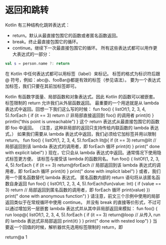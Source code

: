 # 返回和跳转
Kotlin 有三种结构化跳转表达式：

+ return。默认从最直接包围它的函数或者匿名函数返回。
+ break。终止最直接包围它的循环。
+ continue。继续下一次最直接包围它的循环。
所有这些表达式都可以用作更大表达式的一部分：
```kotlin
val s = person.name ?: return
```
在 Kotlin 中任何表达式都可以用标签（label）来标记。 标签的格式为标识符后跟 @ 符号，例如：abc@、fooBar@都是有效的标签（参见语法）。 
要为一个表达式加标签，我们只要在其前加标签即可。

Kotlin 有函数字面量、局部函数和对象表达式。因此 Kotlin 的函数可以被嵌套。 
标签限制的 return 允许我们从外层函数返回。 最重要的一个用途就是从 lambda 表达式中返回。回想一下我们这么写的时候：
fun foo() {
    listOf(1, 2, 3, 4, 5).forEach {
        if (it == 3) return // 非局部直接返回到 foo() 的调用者
        print(it)
    }
    println("this point is unreachable")
}
这个 return 表达式从最直接包围它的函数即 foo 中返回。
 （注意，这种非局部的返回只支持传给内联函数的 lambda 表达式。） 如果我们需要从 lambda 表达式中返回，我们必须给它加标签并用以限制 return。
 fun foo() {
     listOf(1, 2, 3, 4, 5).forEach lit@{
         if (it == 3) return@lit // 局部返回到该 lambda 表达式的调用者，即 forEach 循环
         print(it)
     }
     print(" done with explicit label")
 }
 现在，它只会从 lambda 表达式中返回。通常情况下使用隐式标签更方便。 该标签与接受该 lambda 的函数同名。
fun foo() {
    listOf(1, 2, 3, 4, 5).forEach {
        if (it == 3) return@forEach // 局部返回到该 lambda 表达式的调用者，即 forEach 循环
        print(it)
    }
    print(" done with implicit label")
}
或者，我们用一个匿名函数替代 lambda 表达式。 匿名函数内部的 return 语句将从该匿名函数自身返回
fun foo() {
    listOf(1, 2, 3, 4, 5).forEach(fun(value: Int) {
        if (value == 3) return  // 局部返回到匿名函数的调用者，即 forEach 循环
        print(value)
    })
    print(" done with anonymous function")
}
请注意，前文三个示例中使用的局部返回类似于在常规循环中使用 continue。
并没有 break 的直接等价形式，不过可以通过增加另一层嵌套 lambda 表达式并从其中非局部返回来模拟：
fun foo() {
    run loop@{
        listOf(1, 2, 3, 4, 5).forEach {
            if (it == 3) return@loop // 从传入 run 的 lambda 表达式非局部返回
            print(it)
        }
    }
    print(" done with nested loop")
}
当要返一个回值的时候，解析器优先选用标签限制的 return，即

return@a 1



 

 



